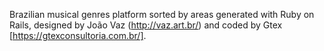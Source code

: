 Brazilian musical genres platform sorted by areas generated with Ruby on Rails, designed by João Vaz (http://vaz.art.br/) and coded by Gtex [https://gtexconsultoria.com.br/].
